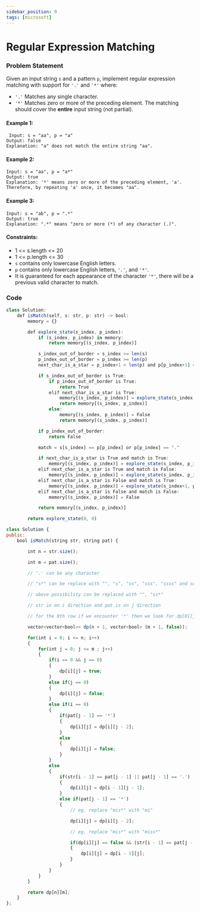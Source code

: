 ```yaml
---
sidebar_position: 9
tags: [microsoft]
---
```


# Regular Expression Matching

### Problem Statement

Given an input string `s` and a pattern `p`, implement regular expression matching with support for `'.'` and `'*'` where:

- `'.'` Matches any single character.​​​​
- `'*'` Matches zero or more of the preceding element.
  The matching should cover the **entire** input string (not partial).

#### Example 1:

```
 Input: s = "aa", p = "a"
Output: false
Explanation: "a" does not match the entire string "aa".
```

#### Example 2:

```
Input: s = "aa", p = "a*"
Output: true
Explanation: '*' means zero or more of the preceding element, 'a'. Therefore, by repeating 'a' once, it becomes "aa".
```

#### Example 3:

```
Input: s = "ab", p = ".*"
Output: true
Explanation: ".*" means "zero or more (*) of any character (.)".
```

#### Constraints:

- 1 <= s.length <= 20
- 1 <= p.length <= 30
- `s` contains only lowercase English letters.
- `p` contains only lowercase English letters, `'.'`, and `'*'`.
- It is guaranteed for each appearance of the character `'*'`, there will be a previous valid character to match.

### Code

```jsx title="Python Code"
class Solution:
    def isMatch(self, s: str, p: str) -> bool:
        memory = {}

        def explore_state(s_index, p_index):
            if (s_index, p_index) in memory:
                return memory[(s_index, p_index)]

            s_index_out_of_border = s_index >= len(s)
            p_index_out_of_border = p_index >= len(p)
            next_char_is_a_star = p_index+1 < len(p) and p[p_index+1] == "*"

            if s_index_out_of_border is True:
                if p_index_out_of_border is True:
                    return True
                elif next_char_is_a_star is True:
                    memory[(s_index, p_index)] = explore_state(s_index, p_index+2)
                    return memory[(s_index, p_index)]
                else:
                    memory[(s_index, p_index)] = False
                    return memory[(s_index, p_index)]

            if p_index_out_of_border:
                return False

            match = s[s_index] == p[p_index] or p[p_index] == "."

            if next_char_is_a_star is True and match is True:
                memory[(s_index, p_index)] = explore_state(s_index, p_index+2) or explore_state(s_index+1, p_index)
            elif next_char_is_a_star is True and match is False:
                memory[(s_index, p_index)] = explore_state(s_index, p_index+2)
            elif next_char_is_a_star is False and match is True:
                memory[(s_index, p_index)] = explore_state(s_index+1, p_index+1)
            elif next_char_is_a_star is False and match is False:
                memory[(s_index, p_index)] = False

            return memory[(s_index, p_index)]

        return explore_state(0, 0)

```

```jsx title="C++"
class Solution {
public:
    bool isMatch(string str, string pat) {

        int n = str.size();

        int m = pat.size();

        // '.' can be any character

        // "s*" can be replace with "", "s", "ss", "sss", "ssss" and so on .....

        // above possibility can be replaced with "", "ss*"

        // str in on i direction and pat is on j direction

        // for the 0th row if we encounter '*' then we look for dp[0][j - 2]

        vector<vector<bool>> dp(n + 1, vector<bool> (m + 1, false));

        for(int i = 0; i <= n; i++)
        {
            for(int j = 0; j <= m ; j++)
            {
                if(i == 0 && j == 0)
                {
                    dp[i][j] = true;
                }
                else if(j == 0)
                {
                    dp[i][j] = false;
                }
                else if(i == 0)
                {
                    if(pat[j - 1] == '*')
                    {
                        dp[i][j] = dp[i][j - 2];
                    }
                    else
                    {
                        dp[i][j] = false;
                    }
                }
                else
                {
                    if(str[i - 1] == pat[j - 1] || pat[j - 1] == '.')
                    {
                        dp[i][j] = dp[i - 1][j - 1];
                    }
                    else if(pat[j - 1] == '*')
                    {
                        // eg. replace "mis*" with "mi"

                        dp[i][j] = dp[i][j - 2];

                        // eg. replace "mis*" with "miss*"

                        if(dp[i][j] == false && (str[i - 1] == pat[j - 2] || pat[j - 2] == '.'))
                        {
                            dp[i][j] = dp[i - 1][j];
                        }
                    }
                }
            }
        }

        return dp[n][m];
    }
};
```
